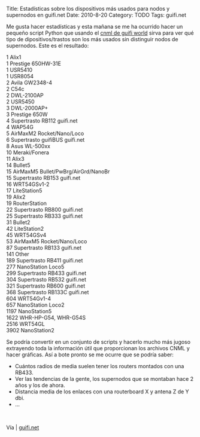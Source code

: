 Title: Estadísticas sobre los dispositivos más usados para nodos y supernodos en guifi.net
Date: 2010-8-20
Category: TODO
Tags: guifi.net

Me gusta hacer estadísticas y esta mañana se me ha ocurrido hacer un pequeño script Python que usando el [cnml de guifi
world](http://guifi.net/es/guifi/cnml/3671) sirva para ver qué tipo de dipositivos/trastos son los más usados sin distinguir nodos de
supernodos. Este es el resultado:

1 Alix1  
 1 Prestige 650HW-31E  
 1 USR5410  
 1 USR8054  
 2 Avila GW2348-4  
 2 C54c  
 2 DWL-2100AP  
 2 USR5450  
 3 DWL-2000AP+  
 3 Prestige 650W  
 4 Supertrasto RB112 guifi.net  
 4 WAP54G  
 5 AirMaxM2 Rocket/Nano/Loco  
 6 Supertrasto guifiBUS guifi.net  
 8 Asus WL-500xx  
 10 Meraki/Fonera  
 11 Alix3  
 14 Bullet5  
 15 AirMaxM5 Bullet/PwBrg/AirGrd/NanoBr  
 15 Supertrasto RB153 guifi.net  
 16 WRT54GSv1-2  
 17 LiteStation5  
 19 Alix2  
 19 RouterStation  
 22 Supertrasto RB800 guifi.net  
 25 Supertrasto RB333 guifi.net  
 31 Bullet2  
 42 LiteStation2  
 45 WRT54GSv4  
 53 AirMaxM5 Rocket/Nano/Loco  
 87 Supertrasto RB133 guifi.net  
 141 Other  
 189 Supertrasto RB411 guifi.net  
 277 NanoStation Loco5  
 299 Supertrasto RB433 guifi.net  
 304 Supertrasto RB532 guifi.net  
 321 Supertrasto RB600 guifi.net  
 368 Supertrasto RB133C guifi.net  
 604 WRT54Gv1-4  
 657 NanoStation Loco2  
 1197 NanoStation5  
 1622 WHR-HP-G54, WHR-G54S  
 2516 WRT54GL  
 3902 NanoStation2

Se podría convertir en un conjunto de scripts y hacerlo mucho más jugoso extrayendo toda la información útil que proporcionan los archivos
CNML y hacer gráficas. Así a bote pronto se me ocurre que se podría saber:

-   Cuántos radios de media suelen tener los routers montados con una RB433.
-   Ver las tendencias de la gente, los supernodos que se montaban hace 2 años y los de ahora.
-   Distancia media de los enlaces con una routerboard X y antena Z de Y dbi.
-   ...

 

Vía | [guifi.net](http://guifi.net/es/node/32143)

